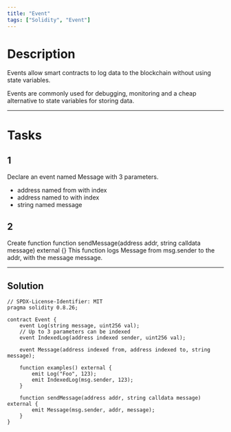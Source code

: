 ```yaml
---
title: "Event"
tags: ["Solidity", "Event"]
---
```


# Description

Events allow smart contracts to log data to the blockchain without using state variables.

Events are commonly used for debugging, monitoring and a cheap alternative to state variables for storing data.

---

# Tasks 

## 1

Declare an event named Message with 3 parameters.

- address named from with index
- address named to with index
- string named message

## 2

Create function function sendMessage(address addr, string calldata message) external {}
This function logs Message from msg.sender to the addr, with the message message.

---

## Solution

```sol
// SPDX-License-Identifier: MIT
pragma solidity 0.8.26;

contract Event {
    event Log(string message, uint256 val);
    // Up to 3 parameters can be indexed
    event IndexedLog(address indexed sender, uint256 val);

    event Message(address indexed from, address indexed to, string message);

    function examples() external {
        emit Log("Foo", 123);
        emit IndexedLog(msg.sender, 123);
    }
    
    function sendMessage(address addr, string calldata message) external {
        emit Message(msg.sender, addr, message);
    }
}
```

